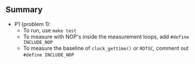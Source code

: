 ## Summary
* P1 (problem 1):
  * To run, use `make test`
  * To measure with NOP's inside the measurement loops, add `#define INCLUDE_NOP`
  * To measure the baseline of `clock_gettime()` or `RDTSC`, comment out `#define INCLUDE_NOP`
